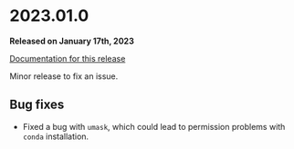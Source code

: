 # 2023.01.0

**Released on January 17th, 2023**

[Documentation for this release](https://cotainr.readthedocs.org/en/2023.01.0/)

Minor release to fix an issue.

## Bug fixes

- Fixed a bug with `umask`, which could lead to permission problems with `conda` installation.
